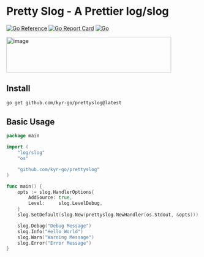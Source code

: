 # Pretty Slog - A Prettier log/slog
[![Go Reference](https://pkg.go.dev/badge/github.com/kyr-go/prettyslog.svg)](https://pkg.go.dev/github.com/kyr-go/prettyslog)
[![Go Report Card](https://goreportcard.com/badge/github.com/kyr-go/prettyslog)](https://goreportcard.com/report/github.com/kyr-go/prettyslog)
[![Go](https://github.com/kyr-go/prettyslog/actions/workflows/go.yml/badge.svg)](https://github.com/kyr-go/prettyslog/actions/workflows/go.yml)

<img width="430" height="93" alt="image" src="https://github.com/user-attachments/assets/79a708a2-0165-435c-a51e-84d51130f417" />

## Install
```bash
go get github.com/kyr-go/prettyslog@latest
```

## Basic Usage
```go
package main

import (
	"log/slog"
	"os"

	"github.com/kyr-go/prettyslog"
)

func main() {
	opts := slog.HandlerOptions{
		AddSource: true,
		Level:     slog.LevelDebug,
	}
	slog.SetDefault(slog.New(prettyslog.NewHandler(os.Stdout, &opts)))

	slog.Debug("Debug Message")
	slog.Info("Hello World")
	slog.Warn("Warning Message")
	slog.Error("Error Message")
}
```
